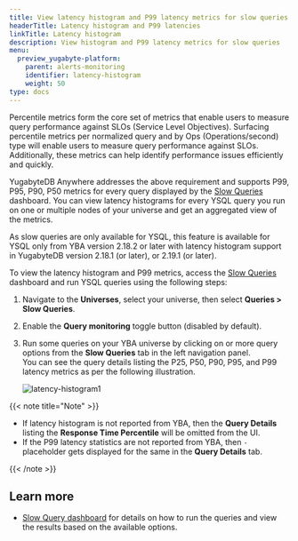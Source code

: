 ```yaml
---
title: View latency histogram and P99 latency metrics for slow queries
headerTitle: Latency histogram and P99 latencies
linkTitle: Latency histogram
description: View histogram and P99 latency metrics for slow queries
menu:
  preview_yugabyte-platform:
    parent: alerts-monitoring
    identifier: latency-histogram
    weight: 50
type: docs
---
```


Percentile metrics form the core set of metrics that enable users to measure query performance against SLOs (Service Level Objectives). Surfacing percentile metrics per normalized query and by Ops (Operations/second) type will enable users to measure query performance against SLOs. Additionally, these metrics can help identify performance issues efficiently and quickly.

YugabyteDB Anywhere addresses the above requirement and supports P99, P95, P90, P50 metrics for every query displayed by the [Slow Queries](../../../yugabyte-platform/alerts-monitoring/slow-queries-dashboard/) dashboard.
You can view latency histograms for every YSQL query you run on one or multiple nodes of your universe and get an aggregated view of the metrics.

As slow queries are only available for YSQL, this feature is available for YSQL only from YBA version 2.18.2 or later with latency histogram support in YugabyteDB version 2.18.1 (or later), or 2.19.1 (or later).

To view the latency histogram and P99 metrics, access the [Slow Queries](../../../yugabyte-platform/alerts-monitoring/slow-queries-dashboard/) dashboard and run YSQL queries using the following steps:

1. Navigate to the **Universes**, select your universe, then select **Queries > Slow Queries**.
1. Enable the **Query monitoring** toggle button (disabled by default).
1. Run some queries on your YBA universe by clicking on or more query options from the **Slow Queries** tab in the left navigation panel.
    \
    You can see the query details listing the P25, P50, P90, P95, and P99 latency metrics as per the following illustration.

    ![latency-histogram1](/images/yp/alerts-monitoring/slow-queries/latency-histogram1.png)

{{< note title="Note" >}}

- If latency histogram is not reported from YBA, then the **Query Details** listing the **Response Time Percentile** will be omitted from the UI.
- If the P99 latency statistics are not reported from YBA, then `-` placeholder gets displayed for the same in the **Query Details** tab.

{{< /note >}}

## Learn more

- [Slow Query dashboard](../../../yugabyte-platform/alerts-monitoring/slow-queries-dashboard/) for details on how to run the queries and view the results based on the available options.
